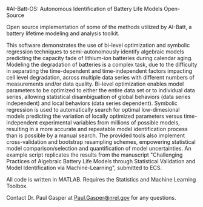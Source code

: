 #AI-Batt-OS: Autonomous Identification of Battery Life Models Open-Source

Open source implementation of some of the methods utilized by AI-Batt, a battery lifetime modeling and analysis toolkit.

This software demonstrates the use of bi-level optimization and symbolic regression techniques to semi-autonomously identify algebraic models predicting the capacity fade of lithium-ion batteries during calendar aging. Modeling the degradation of batteries is a complex task, due to the difficulty in separating the time-dependent and time-independent factors impacting cell level degradation, across multiple data series with different numbers of measurements and/or data quality. Bi-level optimization enables model parameters to be optimized to either the entire data set or to individual data series, allowing statistical disambiguation of global behaviors (data series independent) and local behaviors (data series dependent). Symbolic regression is used to automatically search for optimal low-dimesional models predicting the variation of locally optimized parameters versus time-independent experimental variables from millions of possible models, resulting in a more accurate and repeatable model identification process than is possible by a manual search. The provided tools also implement cross-validation and bootstrap resampling schemes, empowering statistical model comparison/selection and quantification of model uncertainties. 
An example script replicates the results from the manuscript "Challenging Practices of Algebraic Battery Life Models through Statistical Validation and Model Identification via Machine-Learning", submitted to ECS. 

All code is written in MATLAB. Requires the Statistics and Machine Learning Toolbox.

Contact Dr. Paul Gasper at Paul.Gasper@nrel.gov for any questions.

